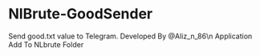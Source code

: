 # NlBrute-GoodSender
Send good.txt value to Telegram. Developed By @Aliz_n_86\n
Application Add To NLbrute Folder
